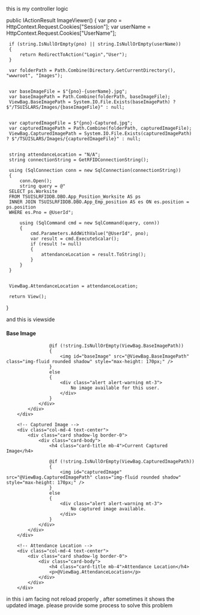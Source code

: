 this is my controller logic 
 
public IActionResult ImageViewer()
 {
     var pno = HttpContext.Request.Cookies["Session"];
     var userName = HttpContext.Request.Cookies["UserName"];

     if (string.IsNullOrEmpty(pno) || string.IsNullOrEmpty(userName))
     {
         return RedirectToAction("Login","User");
     }

     var folderPath = Path.Combine(Directory.GetCurrentDirectory(), "wwwroot", "Images");

    
     var baseImageFile = $"{pno}-{userName}.jpg";
     var baseImagePath = Path.Combine(folderPath, baseImageFile);
     ViewBag.BaseImagePath = System.IO.File.Exists(baseImagePath) ? $"/TSUISLARS/Images/{baseImageFile}" : null;

     
     var capturedImageFile = $"{pno}-Captured.jpg";
     var capturedImagePath = Path.Combine(folderPath, capturedImageFile);
     ViewBag.CapturedImagePath = System.IO.File.Exists(capturedImagePath) ? $"/TSUISLARS/Images/{capturedImageFile}" : null;

     
     string attendanceLocation = "N/A";
     string connectionString = GetRFIDConnectionString();

     using (SqlConnection conn = new SqlConnection(connectionString))
     {
         conn.Open();
         string query = @"
     SELECT ps.Worksite 
     FROM TSUISLRFIDDB.DBO.App_Position_Worksite AS ps
     INNER JOIN TSUISLRFIDDB.DBO.App_Emp_position AS es ON es.position = ps.position
     WHERE es.Pno = @UserId";

         using (SqlCommand cmd = new SqlCommand(query, conn))
         {
             cmd.Parameters.AddWithValue("@UserId", pno);
             var result = cmd.ExecuteScalar();
             if (result != null)
             {
                 attendanceLocation = result.ToString();
             }
         }
     }


     ViewBag.AttendanceLocation = attendanceLocation;

     return View();
 }

and this is viewside 
<div class="container mt-5">
    <div class="row justify-content-center">
        <!-- Base Image -->
        <div class="col-md-4 text-center">
            <div class="card shadow-lg border-0">
                <div class="card-body">
                    <h4 class="card-title mb-4">Base Image</h4>

                    @if (!string.IsNullOrEmpty(ViewBag.BaseImagePath))
                    {
                        <img id="baseImage" src="@ViewBag.BaseImagePath" class="img-fluid rounded shadow" style="max-height: 170px;" />
                    }
                    else
                    {
                        <div class="alert alert-warning mt-3">
                            No image available for this user.
                        </div>
                    }
                </div>
            </div>
        </div>

        <!-- Captured Image -->
        <div class="col-md-4 text-center">
            <div class="card shadow-lg border-0">
                <div class="card-body">
                    <h4 class="card-title mb-4">Current Captured Image</h4>

                    @if (!string.IsNullOrEmpty(ViewBag.CapturedImagePath))
                    {
                        <img id="capturedImage" src="@ViewBag.CapturedImagePath" class="img-fluid rounded shadow" style="max-height: 170px;" />
                    }
                    else
                    {
                        <div class="alert alert-warning mt-3">
                            No captured image available.
                        </div>
                    }
                </div>
            </div>
        </div>

        <!-- Attendance Location -->
        <div class="col-md-4 text-center">
            <div class="card shadow-lg border-0">
                <div class="card-body">
                    <h4 class="card-title mb-4">Attendance Location</h4>
                    <p>@ViewBag.AttendanceLocation</p>
                </div>
            </div>
        </div>

in this i am facing not reload properly , after sometimes it shows the updated image. please provide some process to solve this problem
    </div>
</div>
